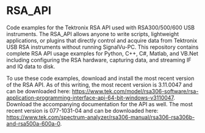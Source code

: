 # RSA_API
Code examples for the Tektronix RSA API used with RSA300/500/600 USB instruments. The RSA_API allows anyone to write scripts, lightweight applications, or plugins that directly control and acquire data from Tektronix USB RSA instruments without running SignalVu-PC. This repository contains complete RSA API usage examples for Python, C++, C#, Matlab, and VB.Net including configuring the RSA hardware, capturing data, and streaming IF and IQ data to disk.

To use these code examples, download and install the most recent version of the RSA API. As of this writing, the most recent version is 3.11.0047 and can be downloaded here: https://www.tek.com/model/rsa306-software/rsa-application-programming-interface-api-64-bit-windows-v3110047. Download the accompanying documentation for the API as well. The most recent version is 077-1031-04 and can be downloaded here: https://www.tek.com/spectrum-analyzer/rsa306-manual/rsa306-rsa306b-and-rsa500a-600a-0.
